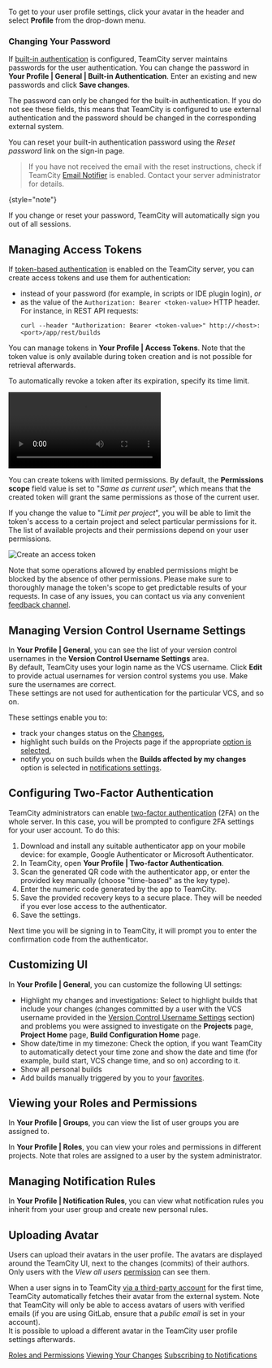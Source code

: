 [//]: # (title: Configuring Your User Profile)
[//]: # (auxiliary-id: Configuring Your User Profile;Managing your User Account)

To get to your user profile settings, click your avatar in the header and select __Profile__ from the drop-down menu.

### Changing Your Password

If [built-in authentication](configuring-authentication-settings.md#Built-in+Authentication) is configured, TeamCity server maintains passwords for the user authentication. You can change the password in __Your Profile | General | Built-in Authentication__. Enter an existing and new passwords and click __Save changes__.

The password can only be changed for the built-in authentication. If you do not see these fields, this means that TeamCity is configured to use external authentication and the password should be changed in the corresponding external system. 

You can reset your built-in authentication password using the _Reset password_ link on the sign-in page.

>If you have not received the email with the reset instructions, check if TeamCity [Email Notifier](notifier.md) is enabled. Contact your server administrator for details.
> 
{style="note"}

If you change or reset your password, TeamCity will automatically sign you out of all sessions.

## Managing Access Tokens

If [token-based authentication](configuring-authentication-settings.md#Token-Based+Authentication) is enabled on the TeamCity server, you can create access tokens and use them for authentication:
* instead of your password (for example, in scripts or IDE plugin login), _or_
* as the value of the `Authorization: Bearer <token-value>` HTTP header. For instance, in REST API requests:   
   ```Shell
   curl --header "Authorization: Bearer <token-value>" http://<host>:<port>/app/rest/builds
   ```
  
<include from="configuring-authentication-settings.md" element-id="access-token-expiration-note"/>

You can manage tokens in __Your Profile | Access Tokens__. Note that the token value is only available during token creation and is not possible for retrieval afterwards.
  
To automatically revoke a token after its expiration, specify its time limit.

<video src="https://youtu.be/_3oKTnYwKa8"
title="New in TeamCity 2020.2: Short-lived Access Tokens"/>

<anchor name="token-scope"/>

You can create tokens with limited permissions. 
By default, the __Permissions scope__ field value is set to "_Same as current user_", 
which means that the created token will grant the same permissions as those of the current user. 
   
If you change the value to "_Limit per project_", you will be able to limit the token's access to a certain project 
and select particular permissions for it. The list of available projects and their permissions depend on your user permissions.

<img src="create-access-token.png" alt="Create an access token"/>

Note that some operations allowed by enabled permissions might be blocked by the absence of other permissions. Please make sure to thoroughly manage the token's scope to get predictable results of your requests. In case of any issues, you can contact us via any convenient [feedback channel](feedback.md).

## Managing Version Control Username Settings

In __Your Profile | General__, you can see the list of your version control usernames in the __Version Control Username Settings__ area.   
By default, TeamCity uses your login name as the VCS username. Click __Edit__ to provide actual usernames for version control systems you use. Make sure the usernames are correct.   
These settings are not used for authentication for the particular VCS, and so on.

These settings enable you to:
* track your changes status on the [Changes](viewing-user-changes-in-builds.md),
* highlight such builds on the Projects page if the appropriate [option is selected](#Customizing+UI),
* notify you on such builds when the __Builds affected by my changes__ option is selected in [notifications settings](adding-notification-rules.md#What+Will+Be+Watched).

## Configuring Two-Factor Authentication

TeamCity administrators can enable [two-factor authentication](managing-two-factor-authentication.md) (2FA) on the whole server. In this case, you will be prompted to configure 2FA settings for your user account. To do this:

1. Download and install any suitable authenticator app on your mobile device: for example, Google Authenticator or Microsoft Authenticator.
2. In TeamCity, open __Your Profile | Two-factor Authentication__.
3. Scan the generated QR code with the authenticator app, or enter the provided key manually (choose "time-based" as the key type).
4. Enter the numeric code generated by the app to TeamCity.
5. Save the provided recovery keys to a secure place. They will be needed if you ever lose access to the authenticator.
6. Save the settings.

Next time you will be signing in to TeamCity, it will prompt you to enter the confirmation code from the authenticator.

## Customizing UI

In __Your Profile | General__, you can customize the following UI settings:
* Highlight my changes and investigations: Select to highlight builds that include your changes (changes committed by a user with the VCS username provided in the [Version Control Username Settings](#Managing+Version+Control+Username+Settings) section) and problems you were assigned to investigate on the __Projects__ page, __Project Home__ page, __Build Configuration Home__ page.
* Show date/time in my timezone: Check the option, if you want TeamCity to automatically detect your time zone and show the date and time (for example, build start, VCS change time, and so on) according to it.
* Show all personal builds
* Add builds manually triggered by you to your [favorites](build-actions.md#Add+Build+to+Favorites).

## Viewing your Roles and Permissions

In __Your Profile | Groups__, you can view the list of user groups you are assigned to.

In __Your Profile | Roles__, you can view your roles and permissions in different projects. Note that roles are assigned to a user by the system administrator.

## Managing Notification Rules

In __Your Profile | Notification Rules__, you can view what notification rules you inherit from your user group and create new personal rules.

## Uploading Avatar

Users can upload their avatars in the user profile. The avatars are displayed around the TeamCity UI, next to the changes (commits) of their authors. Only users with the _View all users_ [permission](managing-roles-and-permissions.md) can see them.

When a user signs in to TeamCity [via a third-party account](configuring-authentication-settings.md) for the first time, TeamCity automatically fetches their avatar from the external system. Note that TeamCity will only be able to access avatars of users with verified emails (if you are using GitLab, ensure that a _public email_ is set in your account).  
It is possible to upload a different avatar in the TeamCity user profile settings afterwards.

<seealso>
        <category ref="concepts">
            <a href="managing-roles-and-permissions.md">Roles and Permissions</a>
        </category>
        <category ref="user-guide">
            <a href="viewing-user-changes-in-builds.md">Viewing Your Changes</a>
            <a href="adding-notification-rules.md">Subscribing to Notifications</a>
        </category>
</seealso>